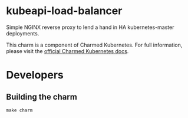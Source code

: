 # kubeapi-load-balancer

Simple NGINX reverse proxy to lend a hand in HA kubernetes-master deployments.


This charm is a component of Charmed Kubernetes. For full information,
please visit the [official Charmed Kubernetes docs](https://www.ubuntu.com/kubernetes/docs/charm-kubeapi-load-balancer).

# Developers

## Building the charm

```
make charm
```
